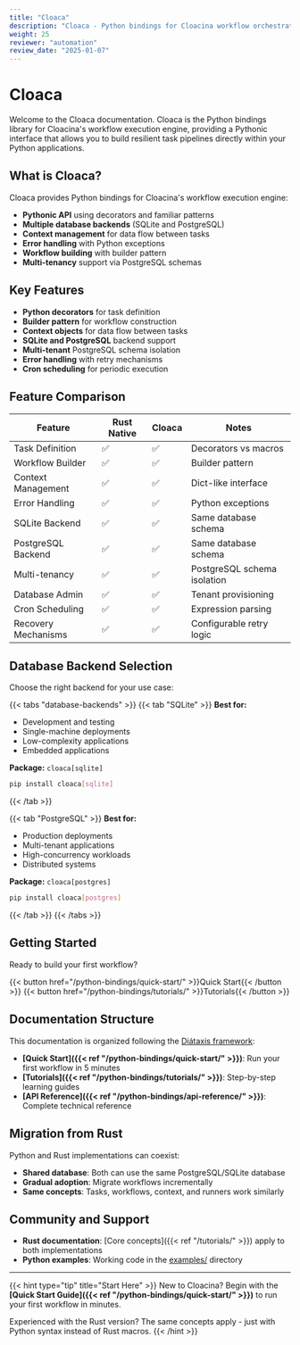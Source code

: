 ```yaml
---
title: "Cloaca"
description: "Cloaca - Python bindings for Cloacina workflow orchestration"
weight: 25
reviewer: "automation"
review_date: "2025-01-07"
---
```


# Cloaca

Welcome to the Cloaca documentation. Cloaca is the Python bindings library for Cloacina's workflow execution engine, providing a Pythonic interface that allows you to build resilient task pipelines directly within your Python applications.

## What is Cloaca?

Cloaca provides Python bindings for Cloacina's workflow execution engine:

- **Pythonic API** using decorators and familiar patterns
- **Multiple database backends** (SQLite and PostgreSQL)
- **Context management** for data flow between tasks
- **Error handling** with Python exceptions
- **Workflow building** with builder pattern
- **Multi-tenancy** support via PostgreSQL schemas

## Key Features

- **Python decorators** for task definition
- **Builder pattern** for workflow construction
- **Context objects** for data flow between tasks
- **SQLite and PostgreSQL** backend support
- **Multi-tenant** PostgreSQL schema isolation
- **Error handling** with retry mechanisms
- **Cron scheduling** for periodic execution

## Feature Comparison

| Feature | Rust Native | Cloaca | Notes |
|---------|-------------|--------|-------|
| Task Definition | ✅ | ✅ | Decorators vs macros |
| Workflow Builder | ✅ | ✅ | Builder pattern |
| Context Management | ✅ | ✅ | Dict-like interface |
| Error Handling | ✅ | ✅ | Python exceptions |
| SQLite Backend | ✅ | ✅ | Same database schema |
| PostgreSQL Backend | ✅ | ✅ | Same database schema |
| Multi-tenancy | ✅ | ✅ | PostgreSQL schema isolation |
| Database Admin | ✅ | ✅ | Tenant provisioning |
| Cron Scheduling | ✅ | ✅ | Expression parsing |
| Recovery Mechanisms | ✅ | ✅ | Configurable retry logic |

## Database Backend Selection

Choose the right backend for your use case:

{{< tabs "database-backends" >}}
{{< tab "SQLite" >}}
**Best for:**
- Development and testing
- Single-machine deployments
- Low-complexity applications
- Embedded applications

**Package:** `cloaca[sqlite]`

```bash
pip install cloaca[sqlite]
```
{{< /tab >}}

{{< tab "PostgreSQL" >}}
**Best for:**
- Production deployments
- Multi-tenant applications
- High-concurrency workloads
- Distributed systems

**Package:** `cloaca[postgres]`

```bash
pip install cloaca[postgres]
```
{{< /tab >}}
{{< /tabs >}}

## Getting Started

Ready to build your first workflow?

{{< button href="/python-bindings/quick-start/" >}}Quick Start{{< /button >}}
{{< button href="/python-bindings/tutorials/" >}}Tutorials{{< /button >}}

## Documentation Structure

This documentation is organized following the [Diátaxis framework](https://diataxis.fr/):

- **[Quick Start]({{< ref "/python-bindings/quick-start/" >}})**: Run your first workflow in 5 minutes
- **[Tutorials]({{< ref "/python-bindings/tutorials/" >}})**: Step-by-step learning guides
- **[API Reference]({{< ref "/python-bindings/api-reference/" >}})**: Complete technical reference

## Migration from Rust

Python and Rust implementations can coexist:

- **Shared database**: Both can use the same PostgreSQL/SQLite database
- **Gradual adoption**: Migrate workflows incrementally
- **Same concepts**: Tasks, workflows, context, and runners work similarly

## Community and Support

- **Rust documentation**: [Core concepts]({{< ref "/tutorials/" >}}) apply to both implementations
- **Python examples**: Working code in the [examples/](https://github.com/colliery-io/cloacina/tree/main/examples) directory

---

{{< hint type="tip" title="Start Here" >}}
New to Cloacina? Begin with the **[Quick Start Guide]({{< ref "/python-bindings/quick-start/" >}})** to run your first workflow in minutes.

Experienced with the Rust version? The same concepts apply - just with Python syntax instead of Rust macros.
{{< /hint >}}
